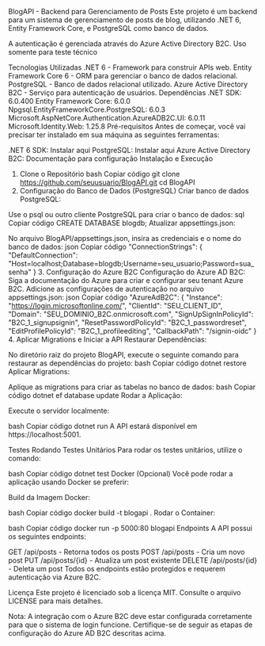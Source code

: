 BlogAPI - Backend para Gerenciamento de Posts
Este projeto é um backend para um sistema de gerenciamento de posts de blog, utilizando .NET 6, Entity Framework Core, e PostgreSQL como banco de dados. 

A autenticação é gerenciada através do Azure Active Directory B2C.
Uso somente para teste técnico

Tecnologias Utilizadas
.NET 6 - Framework para construir APIs web.
Entity Framework Core 6 - ORM para gerenciar o banco de dados relacional.
PostgreSQL - Banco de dados relacional utilizado.
Azure Active Directory B2C - Serviço para autenticação de usuários.
Dependências
.NET SDK: 6.0.400
Entity Framework Core: 6.0.0
Npgsql.EntityFrameworkCore.PostgreSQL: 6.0.3
Microsoft.AspNetCore.Authentication.AzureADB2C.UI: 6.0.11
Microsoft.Identity.Web: 1.25.8
Pré-requisitos
Antes de começar, você vai precisar ter instalado em sua máquina as seguintes ferramentas:

.NET 6 SDK: Instalar aqui
PostgreSQL: Instalar aqui
Azure Active Directory B2C: Documentação para configuração
Instalação e Execução
1. Clone o Repositório
bash
Copiar código
git clone https://github.com/seuusuario/BlogAPI.git
cd BlogAPI
2. Configuração do Banco de Dados (PostgreSQL)
Criar banco de dados PostgreSQL:

Use o psql ou outro cliente PostgreSQL para criar o banco de dados:
sql
Copiar código
CREATE DATABASE blogdb;
Atualizar appsettings.json:

No arquivo BlogAPI/appsettings.json, insira as credenciais e o nome do banco de dados:
json
Copiar código
"ConnectionStrings": {
  "DefaultConnection": "Host=localhost;Database=blogdb;Username=seu_usuario;Password=sua_senha"
}
3. Configuração do Azure B2C
Configuração do Azure AD B2C:
Siga a documentação do Azure para criar e configurar seu tenant Azure B2C.
Adicione as configurações de autenticação no arquivo appsettings.json:
json
Copiar código
"AzureAdB2C": {
  "Instance": "https://login.microsoftonline.com/",
  "ClientId": "SEU_CLIENT_ID",
  "Domain": "SEU_DOMINIO_B2C.onmicrosoft.com",
  "SignUpSignInPolicyId": "B2C_1_signupsignin",
  "ResetPasswordPolicyId": "B2C_1_passwordreset",
  "EditProfilePolicyId": "B2C_1_profileediting",
  "CallbackPath": "/signin-oidc"
}
4. Aplicar Migrations e Iniciar a API
Restaurar Dependências:

No diretório raiz do projeto BlogAPI, execute o seguinte comando para restaurar as dependências do projeto:
bash
Copiar código
dotnet restore
Aplicar Migrations:

Aplique as migrations para criar as tabelas no banco de dados:
bash
Copiar código
dotnet ef database update
Rodar a Aplicação:

Execute o servidor localmente:

bash
Copiar código
dotnet run
A API estará disponível em https://localhost:5001.

Testes
Rodando Testes Unitários
Para rodar os testes unitários, utilize o comando:

bash
Copiar código
dotnet test
Docker (Opcional)
Você pode rodar a aplicação usando Docker se preferir:

Build da Imagem Docker:

bash
Copiar código
docker build -t blogapi .
Rodar o Container:

bash
Copiar código
docker run -p 5000:80 blogapi
Endpoints
A API possui os seguintes endpoints:

GET /api/posts - Retorna todos os posts
POST /api/posts - Cria um novo post
PUT /api/posts/{id} - Atualiza um post existente
DELETE /api/posts/{id} - Deleta um post
Todos os endpoints estão protegidos e requerem autenticação via Azure B2C.

Licença
Este projeto é licenciado sob a licença MIT. Consulte o arquivo LICENSE para mais detalhes.

Nota: A integração com o Azure B2C deve estar configurada corretamente para que o sistema de login funcione. Certifique-se de seguir as etapas de configuração do Azure AD B2C descritas acima.
